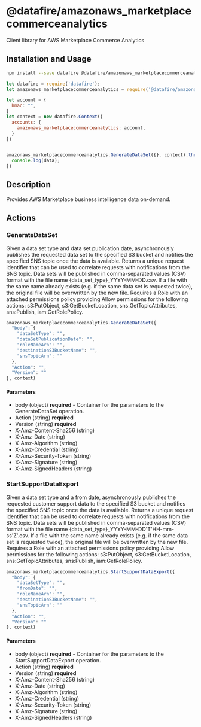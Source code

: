 # @datafire/amazonaws_marketplacecommerceanalytics

Client library for AWS Marketplace Commerce Analytics

## Installation and Usage
```bash
npm install --save datafire @datafire/amazonaws_marketplacecommerceanalytics
```

```js
let datafire = require('datafire');
let amazonaws_marketplacecommerceanalytics = require('@datafire/amazonaws_marketplacecommerceanalytics').actions;

let account = {
  hmac: "",
}
let context = new datafire.Context({
  accounts: {
    amazonaws_marketplacecommerceanalytics: account,
  }
})


amazonaws_marketplacecommerceanalytics.GenerateDataSet({}, context).then(data => {
  console.log(data);
})
```

## Description
Provides AWS Marketplace business intelligence data on-demand.

## Actions
### GenerateDataSet
Given a data set type and data set publication date, asynchronously publishes the requested data set to the specified S3 bucket and notifies the specified SNS topic once the data is available. Returns a unique request identifier that can be used to correlate requests with notifications from the SNS topic. Data sets will be published in comma-separated values (CSV) format with the file name {data_set_type}_YYYY-MM-DD.csv. If a file with the same name already exists (e.g. if the same data set is requested twice), the original file will be overwritten by the new file. Requires a Role with an attached permissions policy providing Allow permissions for the following actions: s3:PutObject, s3:GetBucketLocation, sns:GetTopicAttributes, sns:Publish, iam:GetRolePolicy.


```js
amazonaws_marketplacecommerceanalytics.GenerateDataSet({
  "body": {
    "dataSetType": "",
    "dataSetPublicationDate": "",
    "roleNameArn": "",
    "destinationS3BucketName": "",
    "snsTopicArn": ""
  },
  "Action": "",
  "Version": ""
}, context)
```

#### Parameters
* body (object) **required** - Container for the parameters to the GenerateDataSet operation.
* Action (string) **required**
* Version (string) **required**
* X-Amz-Content-Sha256 (string)
* X-Amz-Date (string)
* X-Amz-Algorithm (string)
* X-Amz-Credential (string)
* X-Amz-Security-Token (string)
* X-Amz-Signature (string)
* X-Amz-SignedHeaders (string)

### StartSupportDataExport
Given a data set type and a from date, asynchronously publishes the requested customer support data to the specified S3 bucket and notifies the specified SNS topic once the data is available. Returns a unique request identifier that can be used to correlate requests with notifications from the SNS topic. Data sets will be published in comma-separated values (CSV) format with the file name {data_set_type}_YYYY-MM-DD'T'HH-mm-ss'Z'.csv. If a file with the same name already exists (e.g. if the same data set is requested twice), the original file will be overwritten by the new file. Requires a Role with an attached permissions policy providing Allow permissions for the following actions: s3:PutObject, s3:GetBucketLocation, sns:GetTopicAttributes, sns:Publish, iam:GetRolePolicy.


```js
amazonaws_marketplacecommerceanalytics.StartSupportDataExport({
  "body": {
    "dataSetType": "",
    "fromDate": "",
    "roleNameArn": "",
    "destinationS3BucketName": "",
    "snsTopicArn": ""
  },
  "Action": "",
  "Version": ""
}, context)
```

#### Parameters
* body (object) **required** - Container for the parameters to the StartSupportDataExport operation.
* Action (string) **required**
* Version (string) **required**
* X-Amz-Content-Sha256 (string)
* X-Amz-Date (string)
* X-Amz-Algorithm (string)
* X-Amz-Credential (string)
* X-Amz-Security-Token (string)
* X-Amz-Signature (string)
* X-Amz-SignedHeaders (string)

